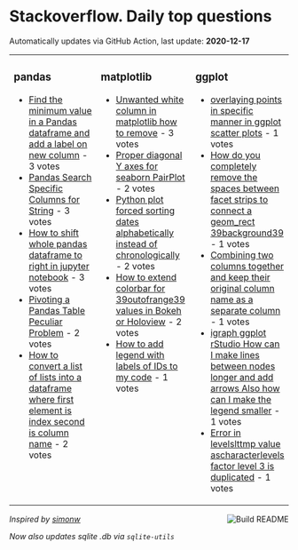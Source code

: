 # Stackoverflow. Daily top questions 

Automatically updates via GitHub Action, last update: **<!-- date starts -->2020-12-17<!-- date ends -->**


<table><tr><td valign="top" width="33%">

### pandas
<!-- pandas starts -->
* [Find the minimum value in a Pandas dataframe and add a label on new column](https://stackoverflow.com/questions/65347497/find-the-minimum-value-in-a-pandas-dataframe-and-add-a-label-on-new-column) - 3 votes
* [Pandas Search Specific Columns for String](https://stackoverflow.com/questions/65341340/pandas-search-specific-columns-for-string) - 3 votes
* [How to shift whole pandas dataframe to right in jupyter notebook](https://stackoverflow.com/questions/65343760/how-to-shift-whole-pandas-dataframe-to-right-in-jupyter-notebook) - 3 votes
* [Pivoting a Pandas Table  Peculiar Problem](https://stackoverflow.com/questions/65335408/pivoting-a-pandas-table-peculiar-problem) - 2 votes
* [How to convert a list of lists into a dataframe where first element is index second is column name](https://stackoverflow.com/questions/65340535/how-to-convert-a-list-of-lists-into-a-dataframe-where-first-element-is-index-se) - 2 votes
<!-- pandas ends -->
</td><td valign="top" width="34%">


### matplotlib
<!-- matplotlib starts -->
* [Unwanted white column in matplotlib  how to remove](https://stackoverflow.com/questions/65343287/unwanted-white-column-in-matplotlib-how-to-remove) - 3 votes
* [Proper diagonal Y axes for seaborn PairPlot](https://stackoverflow.com/questions/65345377/proper-diagonal-y-axes-for-seaborn-pairplot) - 2 votes
* [Python plot forced sorting dates alphabetically instead of chronologically](https://stackoverflow.com/questions/65332885/python-plot-forced-sorting-dates-alphabetically-instead-of-chronologically) - 2 votes
* [How to extend colorbar for 39outofrange39 values in Bokeh or Holoview](https://stackoverflow.com/questions/65340016/how-to-extend-colorbar-for-out-of-range-values-in-bokeh-or-holoview) - 2 votes
* [How to add legend with labels of IDs to my code](https://stackoverflow.com/questions/65341684/how-to-add-legend-with-labels-of-ids-to-my-code) - 1 votes
<!-- matplotlib ends -->
</td><td valign="top" width="34%">


### ggplot
<!-- ggplot2 starts -->
* [overlaying points in specific manner in ggplot scatter plots](https://stackoverflow.com/questions/65343179/overlaying-points-in-specific-manner-in-ggplot-scatter-plots) - 1 votes
* [How do you completely remove the spaces between facet strips to connect a geom_rect 39background39](https://stackoverflow.com/questions/65347092/how-do-you-completely-remove-the-spaces-between-facet-strips-to-connect-a-geom) - 1 votes
* [Combining two columns together and keep their original column name as a separate column](https://stackoverflow.com/questions/65346741/combining-two-columns-together-and-keep-their-original-column-name-as-a-separate) - 1 votes
* [igraph ggplot rStudio How can I make lines between nodes longer and add arrows Also how can I make the legend smaller](https://stackoverflow.com/questions/65333374/igraph-ggplot-rstudio-how-can-i-make-lines-between-nodes-longer-and-add-arrows) - 1 votes
* [Error in levelslttmp value  ascharacterlevels  factor level 3 is duplicated](https://stackoverflow.com/questions/65347449/error-in-levels-tmp-value-as-characterlevels-factor-level-3-is) - 1 votes
<!-- ggplot2 ends -->
</td></tr></table>

<a href="https://github.com/hp0404/hp0404/actions"><img src="https://github.com/hp0404/hp0404/workflows/Build%20README/badge.svg" align="right" alt="Build README"></a> <p>*Inspired by  [simonw](https://github.com/simonw/simonw)*</p> <p> *Now also updates sqlite .db via `sqlite-utils`* </p>
